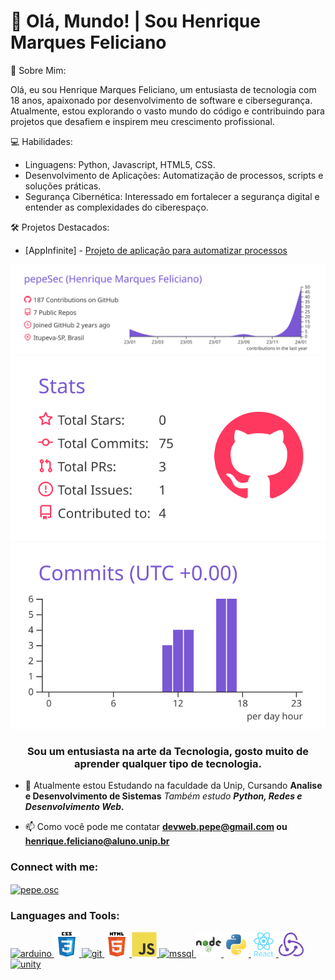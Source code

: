 <h1>👋 Olá, Mundo! | Sou Henrique Marques Feliciano</h1>

🚀 Sobre Mim:

Olá, eu sou Henrique Marques Feliciano, um entusiasta de tecnologia com 18 anos, apaixonado por desenvolvimento de software e cibersegurança. Atualmente, estou explorando o vasto mundo do código e contribuindo para projetos que desafiem e inspirem meu crescimento profissional.

💻 Habilidades:

- Linguagens: Python, Javascript, HTML5, CSS.
- Desenvolvimento de Aplicações: Automatização de processos, scripts e soluções práticas.
- Segurança Cibernética: Interessado em fortalecer a segurança digital e entender as complexidades do ciberespaço.

🛠️ Projetos Destacados:

- [AppInfinite] - [Projeto de aplicação para automatizar processos](https://github.com/pepeSec/AppInfinite)

[![](https://raw.githubusercontent.com/pepeSec/pepeSec/master/profile-summary-card-output/buefy/0-profile-details.svg)](https://github.com/vn7n24fzkq/github-profile-summary-cards)
[![](https://raw.githubusercontent.com/pepeSec/pepeSec/master/profile-summary-card-output/buefy/3-stats.svg)](https://github.com/vn7n24fzkq/github-profile-summary-cards) [![](https://raw.githubusercontent.com/pepeSec/pepeSec/master/profile-summary-card-output/buefy/4-productive-time.svg)](https://github.com/vn7n24fzkq/github-profile-summary-cards)

<h3 align="center">Sou um entusiasta na arte da Tecnologia, gosto muito de aprender qualquer tipo de tecnologia.</h3>

- 🌱 Atualmente estou Estudando na faculdade da Unip, Cursando **Analise e Desenvolvimento de Sistemas** *Também estudo **Python, Redes e Desenvolvimento Web.***

- 📫 Como você pode me contatar **devweb.pepe@gmail.com ou henrique.feliciano@aluno.unip.br**

<h3 align="left">Connect with me:</h3>
<p align="left">
<a href="https://instagram.com/pepe.osc" target="blank"><img align="center" src="https://raw.githubusercontent.com/rahuldkjain/github-profile-readme-generator/master/src/images/icons/Social/instagram.svg" alt="pepe.osc" height="30" width="40" /></a>
</p>

<h3 align="left">Languages and Tools:</h3>
<p align="left"> <a href="https://www.arduino.cc/" target="_blank" rel="noreferrer"> <img src="https://cdn.worldvectorlogo.com/logos/arduino-1.svg" alt="arduino" width="40" height="40"/> </a> <a href="https://www.w3schools.com/css/" target="_blank" rel="noreferrer"> <img src="https://raw.githubusercontent.com/devicons/devicon/master/icons/css3/css3-original-wordmark.svg" alt="css3" width="40" height="40"/> </a> <a href="https://git-scm.com/" target="_blank" rel="noreferrer"> <img src="https://www.vectorlogo.zone/logos/git-scm/git-scm-icon.svg" alt="git" width="40" height="40"/> </a> <a href="https://www.w3.org/html/" target="_blank" rel="noreferrer"> <img src="https://raw.githubusercontent.com/devicons/devicon/master/icons/html5/html5-original-wordmark.svg" alt="html5" width="40" height="40"/> </a> <a href="https://developer.mozilla.org/en-US/docs/Web/JavaScript" target="_blank" rel="noreferrer"> <img src="https://raw.githubusercontent.com/devicons/devicon/master/icons/javascript/javascript-original.svg" alt="javascript" width="40" height="40"/> </a> <a href="https://www.microsoft.com/en-us/sql-server" target="_blank" rel="noreferrer"> <img src="https://www.svgrepo.com/show/303229/microsoft-sql-server-logo.svg" alt="mssql" width="40" height="40"/> </a> <a href="https://nodejs.org" target="_blank" rel="noreferrer"> <img src="https://raw.githubusercontent.com/devicons/devicon/master/icons/nodejs/nodejs-original-wordmark.svg" alt="nodejs" width="40" height="40"/> </a> <a href="https://www.python.org" target="_blank" rel="noreferrer"> <img src="https://raw.githubusercontent.com/devicons/devicon/master/icons/python/python-original.svg" alt="python" width="40" height="40"/> </a> <a href="https://reactjs.org/" target="_blank" rel="noreferrer"> <img src="https://raw.githubusercontent.com/devicons/devicon/master/icons/react/react-original-wordmark.svg" alt="react" width="40" height="40"/> </a> <a href="https://redux.js.org" target="_blank" rel="noreferrer"> <img src="https://raw.githubusercontent.com/devicons/devicon/master/icons/redux/redux-original.svg" alt="redux" width="40" height="40"/> </a> <a href="https://unity.com/" target="_blank" rel="noreferrer"> <img src="https://www.vectorlogo.zone/logos/unity3d/unity3d-icon.svg" alt="unity" width="40" height="40"/> </a> </p>

